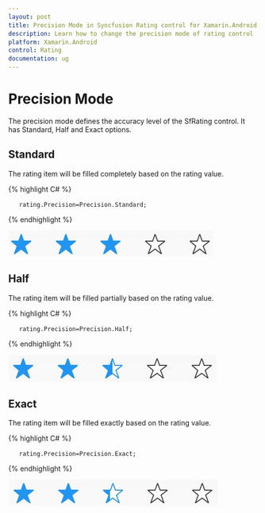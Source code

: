 ```yaml
---
layout: post
title: Precision Mode in Syncfusion Rating control for Xamarin.Android
description: Learn how to change the precision mode of rating control
platform: Xamarin.Android
control: Rating
documentation: ug
---
```


# Precision Mode

The precision mode defines the accuracy level of the SfRating control. It has Standard, Half and Exact options.

## Standard

The rating item will be filled completely based on the rating value.

{% highlight C# %}

	   rating.Precision=Precision.Standard;

{% endhighlight %}

![](images/standard.jpg)

## Half

The rating item will be filled partially based on the rating value.

{% highlight C# %}

	   rating.Precision=Precision.Half;

{% endhighlight %}

![](images/half.jpg) 

## Exact

The rating item will be filled exactly based on the rating value.

{% highlight C# %}

	   rating.Precision=Precision.Exact;

{% endhighlight %}

![](images/exact.jpg) 



